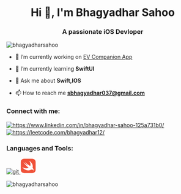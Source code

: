 <h1 align="center">Hi 👋, I'm Bhagyadhar Sahoo</h1>
<h3 align="center">A passionate iOS Devloper</h3>

<p align="left"> <img src="https://komarev.com/ghpvc/?username=bhagyadharsahoo&label=Profile%20views&color=0e75b6&style=flat" alt="bhagyadharsahoo" /> </p>

- 🔭 I’m currently working on [EV Companion App](https://apps.apple.com/in/app/bolt-earth-ev-companion-app/id1538918846)

- 🌱 I’m currently learning **SwiftUI**

- 💬 Ask me about **Swift,IOS**

- 📫 How to reach me **sbhagyadhar037@gmail.com**

<h3 align="left">Connect with me:</h3>
<p align="left">
<a href="https://linkedin.com/in/https://www.linkedin.com/in/bhagyadhar-sahoo-125a731b0/" target="blank"><img align="center" src="https://raw.githubusercontent.com/rahuldkjain/github-profile-readme-generator/master/src/images/icons/Social/linked-in-alt.svg" alt="https://www.linkedin.com/in/bhagyadhar-sahoo-125a731b0/" height="30" width="40" /></a>
<a href="https://www.leetcode.com/https://leetcode.com/bhagyadhar12/" target="blank"><img align="center" src="https://raw.githubusercontent.com/rahuldkjain/github-profile-readme-generator/master/src/images/icons/Social/leet-code.svg" alt="https://leetcode.com/bhagyadhar12/" height="30" width="40" /></a>
</p>

<h3 align="left">Languages and Tools:</h3>
<p align="left"> <a href="https://git-scm.com/" target="_blank" rel="noreferrer"> <img src="https://www.vectorlogo.zone/logos/git-scm/git-scm-icon.svg" alt="git" width="40" height="40"/> </a> <a href="https://developer.apple.com/swift/" target="_blank" rel="noreferrer"> <img src="https://raw.githubusercontent.com/devicons/devicon/master/icons/swift/swift-original.svg" alt="swift" width="40" height="40"/> </a> </p>

<p><img align="center" src="https://github-readme-streak-stats.herokuapp.com/?user=bhagyadharsahoo&" alt="bhagyadharsahoo" /></p>
